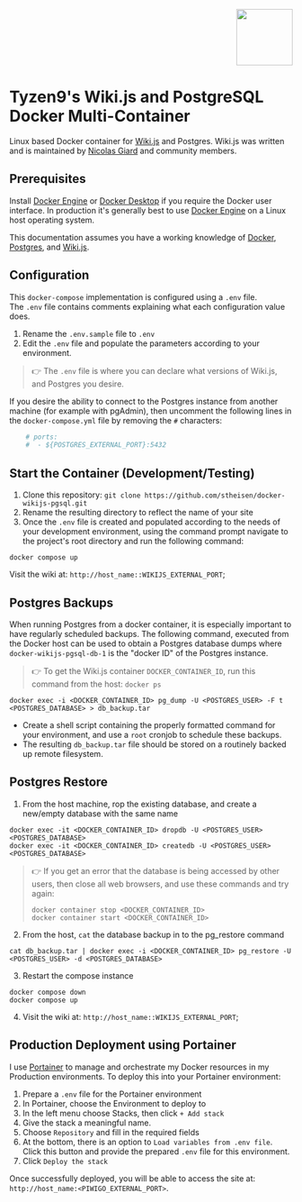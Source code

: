 <p align="right" width="100%">
    <img src="https://drive.usercontent.google.com/download?id=1KbYhPopR37y50wHRMne7FRKLLUN-usi1" height="100">
</p>

# Tyzen9's Wiki.js and PostgreSQL Docker Multi-Container
Linux based Docker container for [Wiki.js](https://js.wiki/) and Postgres. Wiki.js was written and is maintained by [Nicolas Giard](https://github.com/NGPixel) and community members.  

## Prerequisites
Install [Docker Engine](https://docs.docker.com/get-docker/) or [Docker Desktop](https://docs.docker.com/desktop/) if you require the Docker user interface.  In production it's generally best to use [Docker Engine](https://docs.docker.com/get-docker/) on a Linux host operating system.

This documentation assumes you have a working knowledge of [Docker](https://www.docker.com/), [Postgres](https://www.postgresql.org/), and [Wiki.js](https://js.wiki/).

## Configuration
This `docker-compose` implementation is configured using a `.env` file.  
The `.env` file contains comments explaining what each configuration value does.

1. Rename the `.env.sample` file to `.env`
2. Edit the `.env` file and populate the parameters according to your environment.

> :point_right:
> The `.env` file is where you can declare what versions of Wiki.js, and Postgres you desire.

If you desire the ability to connect to the Postgres instance from another machine (for example with pgAdmin), then uncomment the following lines in the `docker-compose.yml` file by removing the `#` characters:

```yaml
    # ports:
    #  - ${POSTGRES_EXTERNAL_PORT}:5432
```

## Start the Container (Development/Testing)
1. Clone this repository: `git clone https://github.com/stheisen/docker-wikijs-pgsql.git`
1. Rename the resulting directory to reflect the name of your site
1. Once the `.env` file is created and populated according to the needs of your development environment, using the command prompt navigate to the project's root directory and run the following command:

```
docker compose up
```

Visit the wiki at: `http://host_name::WIKIJS_EXTERNAL_PORT`;

## Postgres Backups
When running Postgres from a docker container, it is especially important to have regularly scheduled backups.  The following command, executed from the Docker host can be used to obtain a Postgres database dumps where `docker-wikijs-pgsql-db-1` is the "docker ID" of the Postgres instance. 

> :point_right:
> To get the Wiki.js container `DOCKER_CONTAINER_ID`, run this command from the host: `docker ps`

```
docker exec -i <DOCKER_CONTAINER_ID> pg_dump -U <POSTGRES_USER> -F t <POSTGRES_DATABASE> > db_backup.tar
```

- Create a shell script containing the properly formatted command for your environment, and use a `root` cronjob to schedule these backups.
- The resulting `db_backup.tar` file should be stored on a routinely backed up remote filesystem.

## Postgres Restore
1. From the host machine, rop the existing database, and create a new/empty database with the same name
``` 
docker exec -it <DOCKER_CONTAINER_ID> dropdb -U <POSTGRES_USER> <POSTGRES_DATABASE>
docker exec -it <DOCKER_CONTAINER_ID> createdb -U <POSTGRES_USER> <POSTGRES_DATABASE>
```

> :point_right:
> If you get an error that the database is being accessed by other users, then close all web browsers, and use these commands and try again:
>```
>docker container stop <DOCKER_CONTAINER_ID>
>docker container start <DOCKER_CONTAINER_ID>
>```

2. From the host, `cat` the database backup in to the pg_restore command
```
cat db_backup.tar | docker exec -i <DOCKER_CONTAINER_ID> pg_restore -U <POSTGRES_USER> -d <POSTGRES_DATABASE>
```
3. Restart the compose instance
```
docker compose down
docker compose up
```
4. Visit the wiki at: `http://host_name::WIKIJS_EXTERNAL_PORT`;

## Production Deployment using Portainer
I use [Portainer](https://www.portainer.io/) to manage and orchestrate my Docker resources in my Production environments. To deploy this into your Portainer environment:

1. Prepare a `.env` file for the Portainer environment
2. In Portainer, choose the Environment to deploy to
3. In the left menu choose Stacks, then click `+ Add stack`
4. Give the stack a meaningful name.
5. Choose `Repository` and fill in the required fields
6. At the bottom, there is an option to `Load variables from .env file`. Click this button and provide the prepared `.env` file for this environment.
7. Click `Deploy the stack`

Once successfully deployed, you will be able to access the site at: `http://host_name:<PIWIGO_EXTERNAL_PORT>`.